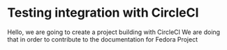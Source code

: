 # Testing integration with CircleCI
Hello, we are going to create a project building with CircleCI
We are doing that in order to contribute to the documentation for Fedora Project
